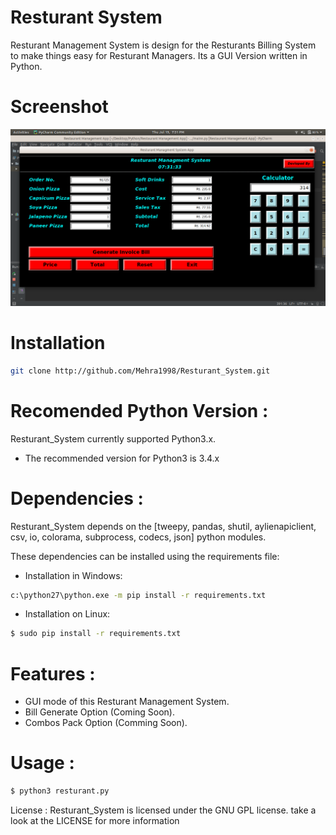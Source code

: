 
# Resturant System
Resturant Management System is design for the Resturants Billing System to make things easy for Resturant Managers.
Its a GUI Version written in Python.

# Screenshot
![alt text](https://github.com/Mehra1998/Resturant_Managemenet_System/blob/master/Screenshot%20from%202018-07-19%2019-31-33.png)

# Installation

```sh
git clone http://github.com/Mehra1998/Resturant_System.git
```

# Recomended Python Version :

Resturant_System currently supported Python3.x.
  - The recommended version for Python3 is 3.4.x

# Dependencies :
Resturant_System depends on the [tweepy, pandas, shutil, aylienapiclient, csv, io, colorama, subprocess, codecs, json] python modules.

These dependencies can be installed using the requirements file:
- Installation in Windows:
```sh
c:\python27\python.exe -m pip install -r requirements.txt
```

- Installation on Linux:
```sh
$ sudo pip install -r requirements.txt
```

# Features :
* GUI mode of this Resturant Management System.
* Bill Generate Option (Coming Soon).
* Combos Pack Option (Comming Soon).

# Usage :
```sh
$ python3 resturant.py
```

License :
Resturant_System is licensed under the GNU GPL license. take a look at the  LICENSE for more information
